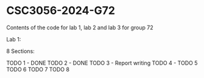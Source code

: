 # CSC3056-2024-G72
Contents of the code for lab 1, lab 2 and lab 3 for group 72

Lab 1:

8 Sections:

TODO 1 - DONE
TODO 2 - DONE
TODO 3 - Report writing
TODO 4 - 
TODO 5
TODO 6
TODO 7
TODO 8